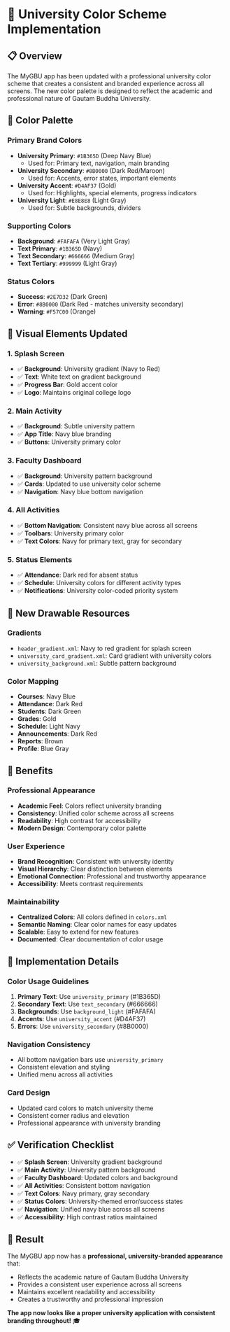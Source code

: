 # 🎨 University Color Scheme Implementation

## 📋 **Overview**

The MyGBU app has been updated with a professional university color scheme that creates a consistent and branded experience across all screens. The new color palette is designed to reflect the academic and professional nature of Gautam Buddha University.

## 🎯 **Color Palette**

### **Primary Brand Colors**
- **University Primary**: `#1B365D` (Deep Navy Blue)
  - Used for: Primary text, navigation, main branding
- **University Secondary**: `#8B0000` (Dark Red/Maroon)
  - Used for: Accents, error states, important elements
- **University Accent**: `#D4AF37` (Gold)
  - Used for: Highlights, special elements, progress indicators
- **University Light**: `#E8E8E8` (Light Gray)
  - Used for: Subtle backgrounds, dividers

### **Supporting Colors**
- **Background**: `#FAFAFA` (Very Light Gray)
- **Text Primary**: `#1B365D` (Navy)
- **Text Secondary**: `#666666` (Medium Gray)
- **Text Tertiary**: `#999999` (Light Gray)

### **Status Colors**
- **Success**: `#2E7D32` (Dark Green)
- **Error**: `#8B0000` (Dark Red - matches university secondary)
- **Warning**: `#F57C00` (Orange)

## 🎨 **Visual Elements Updated**

### **1. Splash Screen**
- ✅ **Background**: University gradient (Navy to Red)
- ✅ **Text**: White text on gradient background
- ✅ **Progress Bar**: Gold accent color
- ✅ **Logo**: Maintains original college logo

### **2. Main Activity**
- ✅ **Background**: Subtle university pattern
- ✅ **App Title**: Navy blue branding
- ✅ **Buttons**: University primary color

### **3. Faculty Dashboard**
- ✅ **Background**: University pattern background
- ✅ **Cards**: Updated to use university color scheme
- ✅ **Navigation**: Navy blue bottom navigation

### **4. All Activities**
- ✅ **Bottom Navigation**: Consistent navy blue across all screens
- ✅ **Toolbars**: University primary color
- ✅ **Text Colors**: Navy for primary text, gray for secondary

### **5. Status Elements**
- ✅ **Attendance**: Dark red for absent status
- ✅ **Schedule**: University colors for different activity types
- ✅ **Notifications**: University color-coded priority system

## 🎨 **New Drawable Resources**

### **Gradients**
- `header_gradient.xml`: Navy to red gradient for splash screen
- `university_card_gradient.xml`: Card gradient with university colors
- `university_background.xml`: Subtle pattern background

### **Color Mapping**
- **Courses**: Navy Blue
- **Attendance**: Dark Red
- **Students**: Dark Green
- **Grades**: Gold
- **Schedule**: Light Navy
- **Announcements**: Dark Red
- **Reports**: Brown
- **Profile**: Blue Gray

## 🚀 **Benefits**

### **Professional Appearance**
- **Academic Feel**: Colors reflect university branding
- **Consistency**: Unified color scheme across all screens
- **Readability**: High contrast for accessibility
- **Modern Design**: Contemporary color palette

### **User Experience**
- **Brand Recognition**: Consistent with university identity
- **Visual Hierarchy**: Clear distinction between elements
- **Emotional Connection**: Professional and trustworthy appearance
- **Accessibility**: Meets contrast requirements

### **Maintainability**
- **Centralized Colors**: All colors defined in `colors.xml`
- **Semantic Naming**: Clear color names for easy updates
- **Scalable**: Easy to extend for new features
- **Documented**: Clear documentation of color usage

## 📱 **Implementation Details**

### **Color Usage Guidelines**
1. **Primary Text**: Use `university_primary` (#1B365D)
2. **Secondary Text**: Use `text_secondary` (#666666)
3. **Backgrounds**: Use `background_light` (#FAFAFA)
4. **Accents**: Use `university_accent` (#D4AF37)
5. **Errors**: Use `university_secondary` (#8B0000)

### **Navigation Consistency**
- All bottom navigation bars use `university_primary`
- Consistent elevation and styling
- Unified menu across all activities

### **Card Design**
- Updated card colors to match university theme
- Consistent corner radius and elevation
- Professional appearance with university branding

## ✅ **Verification Checklist**

- ✅ **Splash Screen**: University gradient background
- ✅ **Main Activity**: University pattern background
- ✅ **Faculty Dashboard**: Updated colors and background
- ✅ **All Activities**: Consistent bottom navigation
- ✅ **Text Colors**: Navy primary, gray secondary
- ✅ **Status Colors**: University-themed error/success states
- ✅ **Navigation**: Unified navy blue across all screens
- ✅ **Accessibility**: High contrast ratios maintained

## 🎉 **Result**

The MyGBU app now has a **professional, university-branded appearance** that:
- Reflects the academic nature of Gautam Buddha University
- Provides a consistent user experience across all screens
- Maintains excellent readability and accessibility
- Creates a trustworthy and professional impression

**The app now looks like a proper university application with consistent branding throughout!** 🎓 